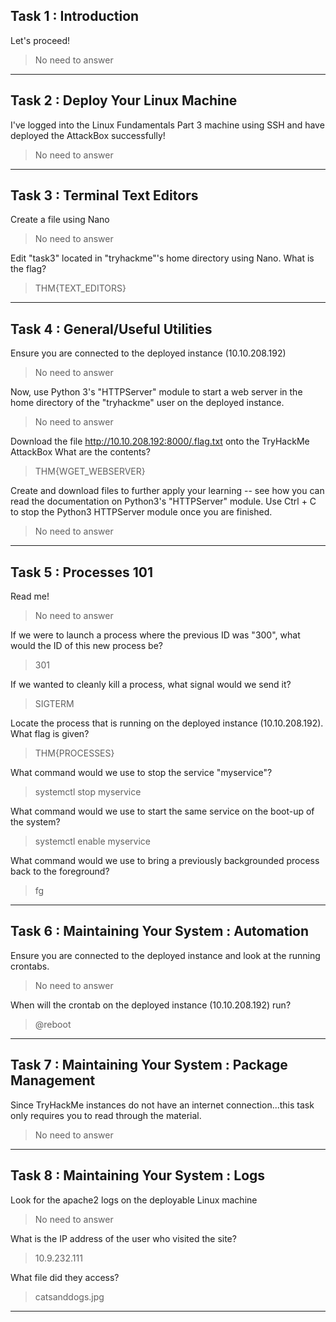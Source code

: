 Task 1 : Introduction
----

Let's proceed!
> No need to answer

----

Task 2 : Deploy Your Linux Machine
----

I've logged into the Linux Fundamentals Part 3 machine using SSH and have deployed the 
AttackBox successfully!
> No need to answer

----

Task 3 : Terminal Text Editors
----

Create a file using Nano
> No need to answer

Edit "task3" located in "tryhackme"'s home directory using Nano. What is the flag?
> THM{TEXT_EDITORS}

----

Task 4 :  General/Useful Utilities
----

Ensure you are connected to the deployed instance (10.10.208.192)
> No need to answer 

Now, use Python 3's "HTTPServer" module to start a web server in the home directory of the 
"tryhackme" user on the deployed instance.
> No need to answer

Download the file http://10.10.208.192:8000/.flag.txt onto the TryHackMe AttackBox
What are the contents?
> THM{WGET_WEBSERVER}

Create and download files to further apply your learning -- see how you can read the 
documentation on Python3's "HTTPServer" module. 
Use Ctrl + C to stop the Python3 HTTPServer module once you are finished.
> No need to answer

----

Task 5 : Processes 101
----

Read me!
> No need to answer

If we were to launch a process where the previous ID was "300", what would the ID of this 
new process be?
> 301

If we wanted to cleanly kill a process, what signal would we send it?
> SIGTERM

Locate the process that is running on the deployed instance (10.10.208.192). What flag is 
given?
> THM{PROCESSES}

What command would we use to stop the service "myservice"?
> systemctl stop myservice

What command would we use to start the same service on the boot-up of the system?
> systemctl enable myservice

What command would we use to bring a previously backgrounded process back to the foreground?
> fg

----

Task 6 : Maintaining Your System : Automation
----

Ensure you are connected to the deployed instance and look at the running crontabs.
> No need to answer

When will the crontab on the deployed instance (10.10.208.192) run?
> @reboot

----

Task 7 : Maintaining Your System : Package Management
----

Since TryHackMe instances do not have an internet connection...this task only requires you 
to read through the material.
> No need to answer

----

Task 8 : Maintaining Your System : Logs
----

Look for the apache2 logs on the deployable Linux machine
> No need to answer

What is the IP address of the user who visited the site?
> 10.9.232.111 

What file did they access?
> catsanddogs.jpg

----